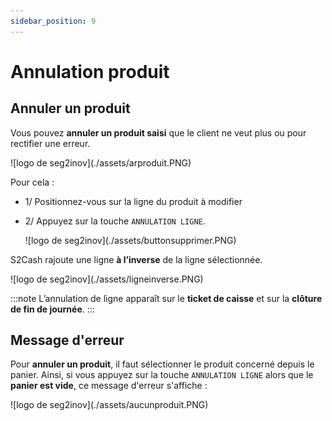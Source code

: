 ```yaml
---
sidebar_position: 9
---
```


# Annulation produit

## Annuler un produit

Vous pouvez **annuler un produit saisi** que le client ne veut plus ou pour rectifier une erreur. 

<div className="contenaireImg"> 
    ![logo de seg2inov](./assets/arproduit.PNG)
    </div>

Pour cela : 

- 1/  Positionnez-vous sur la ligne du produit à modifier

- 2/  Appuyez sur la touche ```ANNULATION LIGNE```.


    <div className="contenaireImg">
    ![logo de seg2inov](./assets/buttonsupprimer.PNG)
    </div>


S2Cash rajoute une ligne **à l’inverse** de la ligne sélectionnée.

<div className="contenaireImg">
    ![logo de seg2inov](./assets/ligneinverse.PNG)
    </div>

:::note
L’annulation de ligne apparaît sur le **ticket de caisse** et sur la **clôture de fin de journée**.
:::

## Message d'erreur 

Pour **annuler un produit**, il faut sélectionner le produit concerné depuis le panier. Ainsi, si vous appuyez sur la touche ```ANNULATION LIGNE``` alors que le **panier est vide**, ce message d'erreur s'affiche : 

<div className="contenaireImg">
    ![logo de seg2inov](./assets/aucunproduit.PNG)
    </div>